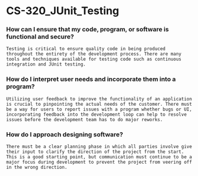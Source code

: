 # CS-320_JUnit_Testing

### How can I ensure that my code, program, or software is functional and secure?
    Testing is critical to ensure quality code in being produced throughout the entirety of the development process. There are many tools and techniques available for testing code such as continuous integration and JUnit testing.

### How do I interpret user needs and incorporate them into a program?
    Utilizing user feedback to improve the functionality of an application is crucial to pinpointing the actual needs of the customer. There must be a way for users to report issues with a program whether bugs or UI, incorporating feedback into the development loop can help to resolve issues before the development team has to do major reworks.

### How do I approach designing software?
    There must be a clear planning phase in which all parties involve give their input to clarify the direction of the project from the start. This is a good starting point, but communication must continue to be a major focus during development to prevent the project from veering off in the wrong direction.
